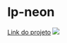 # lp-neon
<a href='https://neon-reis.netlify.app/' target='_blank'>Link do projeto</a>
<img src='https://github.com/faelreis/lp-neon/assets/87779561/f075b2f5-e56f-4691-831f-14bd94db9dda'>
